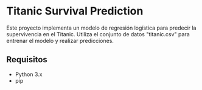 # Titanic Survival Prediction

Este proyecto implementa un modelo de regresión logística para predecir la supervivencia en el Titanic. Utiliza el conjunto de datos "titanic.csv" para entrenar el modelo y realizar predicciones.

## Requisitos

- Python 3.x
- pip
